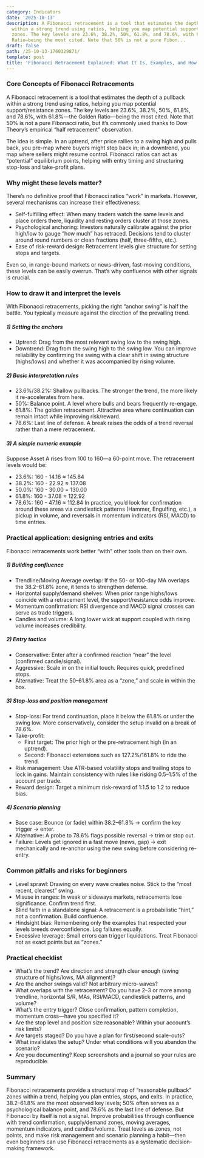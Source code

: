 ```yaml
---
category: Indicators
date: '2025-10-13'
description: A Fibonacci retracement is a tool that estimates the depth of a pullback
  within a strong trend using ratios, helping you map potential support/resistance
  zones. The key levels are 23.6%, 38.2%, 50%, 61.8%, and 78.6%, with 61.8%—the Golden
  Ratio—being the most cited. Note that 50% is not a pure Fibon...
draft: false
path: /25-10-13-1760329871/
template: post
title: 'Fibonacci Retracement Explained: What It Is, Examples, and How to Use It'
---
```


### Core Concepts of Fibonacci Retracements
A Fibonacci retracement is a tool that estimates the depth of a pullback within a strong trend using ratios, helping you map potential support/resistance zones. The key levels are 23.6%, 38.2%, 50%, 61.8%, and 78.6%, with 61.8%—the Golden Ratio—being the most cited. Note that 50% is not a pure Fibonacci ratio, but it’s commonly used thanks to Dow Theory’s empirical “half retracement” observation.

The idea is simple. In an uptrend, after price rallies to a swing high and pulls back, you pre-map where buyers might step back in; in a downtrend, you map where sellers might resume control. Fibonacci ratios can act as “potential” equilibrium points, helping with entry timing and structuring stop-loss and take-profit plans.

### Why might these levels matter?
There’s no definitive proof that Fibonacci ratios “work” in markets. However, several mechanisms can increase their effectiveness:

- Self-fulfilling effect: When many traders watch the same levels and place orders there, liquidity and resting orders cluster at those zones.
- Psychological anchoring: Investors naturally calibrate against the prior high/low to gauge “how much” has retraced. Decisions tend to cluster around round numbers or clean fractions (half, three-fifths, etc.).
- Ease of risk-reward design: Retracement levels give structure for setting stops and targets.

Even so, in range-bound markets or news-driven, fast-moving conditions, these levels can be easily overrun. That’s why confluence with other signals is crucial.

### How to draw it and interpret the levels
With Fibonacci retracements, picking the right “anchor swing” is half the battle. You typically measure against the direction of the prevailing trend.

##### 1) Setting the anchors
- Uptrend: Drag from the most relevant swing low to the swing high.
- Downtrend: Drag from the swing high to the swing low.
You can improve reliability by confirming the swing with a clear shift in swing structure (highs/lows) and whether it was accompanied by rising volume.

##### 2) Basic interpretation rules
- 23.6%/38.2%: Shallow pullbacks. The stronger the trend, the more likely it re-accelerates from here.
- 50%: Balance point. A level where bulls and bears frequently re-engage.
- 61.8%: The golden retracement. Attractive area where continuation can remain intact while improving risk/reward.
- 78.6%: Last line of defense. A break raises the odds of a trend reversal rather than a mere retracement.

##### 3) A simple numeric example
Suppose Asset A rises from 100 to 160—a 60-point move. The retracement levels would be:
- 23.6%: 160 - 14.16 ≈ 145.84
- 38.2%: 160 - 22.92 ≈ 137.08
- 50.0%: 160 - 30.00 = 130.00
- 61.8%: 160 - 37.08 ≈ 122.92
- 78.6%: 160 - 47.16 ≈ 112.84
In practice, you’d look for confirmation around these areas via candlestick patterns (Hammer, Engulfing, etc.), a pickup in volume, and reversals in momentum indicators (RSI, MACD) to time entries.

### Practical application: designing entries and exits
Fibonacci retracements work better “with” other tools than on their own.

##### 1) Building confluence
- Trendline/Moving Average overlap: If the 50- or 100-day MA overlaps the 38.2–61.8% zone, it tends to strengthen defense.
- Horizontal supply/demand shelves: When prior range highs/lows coincide with a retracement level, the support/resistance odds improve.
- Momentum confirmation: RSI divergence and MACD signal crosses can serve as trade triggers.
- Candles and volume: A long lower wick at support coupled with rising volume increases credibility.

##### 2) Entry tactics
- Conservative: Enter after a confirmed reaction “near” the level (confirmed candle/signal).
- Aggressive: Scale in on the initial touch. Requires quick, predefined stops.
- Alternative: Treat the 50–61.8% area as a “zone,” and scale in within the box.

##### 3) Stop-loss and position management
- Stop-loss: For trend continuation, place it below the 61.8% or under the swing low. More conservatively, consider the setup invalid on a break of 78.6%.
- Take-profit:
  - First target: The prior high or the pre-retracement high (in an uptrend).
  - Second: Fibonacci extensions such as 127.2%/161.8% to ride the trend.
- Risk management: Use ATR-based volatility stops and trailing stops to lock in gains. Maintain consistency with rules like risking 0.5–1.5% of the account per trade.
- Reward design: Target a minimum risk-reward of 1:1.5 to 1:2 to reduce bias.

##### 4) Scenario planning
- Base case: Bounce (or fade) within 38.2–61.8% → confirm the key trigger → enter.
- Alternative: A probe to 78.6% flags possible reversal → trim or stop out.
- Failure: Levels get ignored in a fast move (news, gap) → exit mechanically and re-anchor using the new swing before considering re-entry.

### Common pitfalls and risks for beginners
- Level sprawl: Drawing on every wave creates noise. Stick to the “most recent, clearest” swing.
- Misuse in ranges: In weak or sideways markets, retracements lose significance. Confirm trend first.
- Blind faith in a standalone signal: A retracement is a probabilistic “hint,” not a confirmation. Build confluence.
- Hindsight bias: Remembering only the examples that respected your levels breeds overconfidence. Log failures equally.
- Excessive leverage: Small errors can trigger liquidations. Treat Fibonacci not as exact points but as “zones.”

### Practical checklist
- What’s the trend? Are direction and strength clear enough (swing structure of highs/lows, MA alignment)?
- Are the anchor swings valid? Not arbitrary micro-waves?
- What overlaps with the retracement? Do you have 2–3 or more among trendline, horizontal S/R, MAs, RSI/MACD, candlestick patterns, and volume?
- What’s the entry trigger? Close confirmation, pattern completion, momentum cross—have you specified it?
- Are the stop level and position size reasonable? Within your account’s risk limits?
- Are targets staged? Do you have a plan for first/second scale-outs?
- What invalidates the setup? Under what conditions will you abandon the scenario?
- Are you documenting? Keep screenshots and a journal so your rules are reproducible.

### Summary
Fibonacci retracements provide a structural map of “reasonable pullback” zones within a trend, helping you plan entries, stops, and exits. In practice, 38.2–61.8% are the most observed key levels; 50% often serves as a psychological balance point, and 78.6% as the last line of defense. But Fibonacci by itself is not a signal. Improve probabilities through confluence with trend confirmation, supply/demand zones, moving averages, momentum indicators, and candles/volume. Treat levels as zones, not points, and make risk management and scenario planning a habit—then even beginners can use Fibonacci retracements as a systematic decision-making framework.